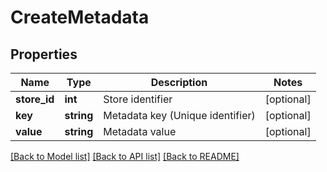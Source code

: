 # CreateMetadata

## Properties
Name | Type | Description | Notes
------------ | ------------- | ------------- | -------------
**store_id** | **int** | Store identifier | [optional] 
**key** | **string** | Metadata key (Unique identifier) | [optional] 
**value** | **string** | Metadata value | [optional] 

[[Back to Model list]](../README.md#documentation-for-models) [[Back to API list]](../README.md#documentation-for-api-endpoints) [[Back to README]](../README.md)


